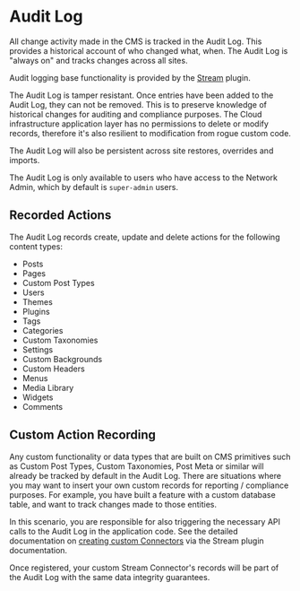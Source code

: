 # Audit Log

All change activity made in the CMS is tracked in the Audit Log. This provides a historical account of who changed what, when. The Audit Log is "always on" and tracks changes across all sites.

Audit logging base functionality is provided by the [Stream](https://github.com/xwp/stream/) plugin.

The Audit Log is tamper resistant. Once entries have been added to the Audit Log, they can not be removed. This is to preserve knowledge of historical changes for auditing and compliance purposes. The Cloud infrastructure application layer has no permissions to delete or modify records, therefore it's also resilient to modification from rogue custom code.

The Audit Log will also be persistent across site restores, overrides and imports.

The Audit Log is only available to users who have access to the Network Admin, which by default is `super-admin` users.

## Recorded Actions

The Audit Log records create, update and delete actions for the following content types:

- Posts
- Pages
- Custom Post Types
- Users
- Themes
- Plugins
- Tags
- Categories
- Custom Taxonomies
- Settings
- Custom Backgrounds
- Custom Headers
- Menus
- Media Library
- Widgets
- Comments

## Custom Action Recording

Any custom functionality or data types that are built on CMS primitives such as Custom Post Types, Custom Taxonomies, Post Meta or similar will already be tracked by default in the Audit Log. There are situations where you may want to insert your own custom records for reporting / compliance purposes. For example, you have built a feature with a custom database table, and want to track changes made to those entities.

In this scenario, you are responsible for also triggering the necessary API calls to the Audit Log in the application code. See the detailed documentation on [creating custom Connectors](https://github.com/xwp/stream/wiki/Creating-a-Custom-Connector) via the Stream plugin documentation.

Once registered, your custom Stream Connector's records will be part of the Audit Log with the same data integrity guarantees.
